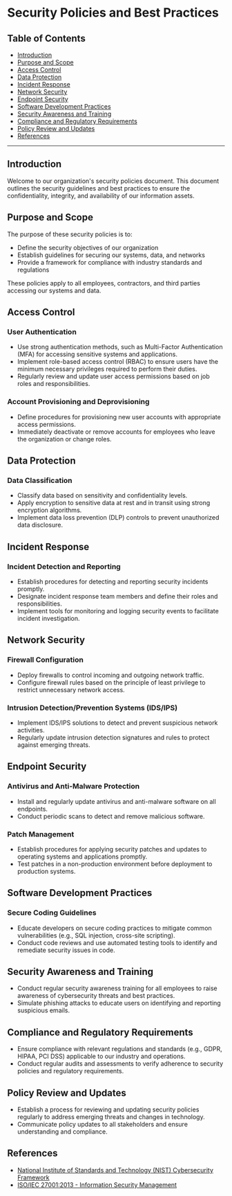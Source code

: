 # Security Policies and Best Practices

## Table of Contents

- [Introduction](#introduction)
- [Purpose and Scope](#purpose-and-scope)
- [Access Control](#access-control)
- [Data Protection](#data-protection)
- [Incident Response](#incident-response)
- [Network Security](#network-security)
- [Endpoint Security](#endpoint-security)
- [Software Development Practices](#software-development-practices)
- [Security Awareness and Training](#security-awareness-and-training)
- [Compliance and Regulatory Requirements](#compliance-and-regulatory-requirements)
- [Policy Review and Updates](#policy-review-and-updates)
- [References](#references)

---

## Introduction

Welcome to our organization's security policies document. This document outlines the security guidelines and best practices to ensure the confidentiality, integrity, and availability of our information assets.

## Purpose and Scope

The purpose of these security policies is to:
- Define the security objectives of our organization
- Establish guidelines for securing our systems, data, and networks
- Provide a framework for compliance with industry standards and regulations

These policies apply to all employees, contractors, and third parties accessing our systems and data.

## Access Control

### User Authentication

- Use strong authentication methods, such as Multi-Factor Authentication (MFA) for accessing sensitive systems and applications.
- Implement role-based access control (RBAC) to ensure users have the minimum necessary privileges required to perform their duties.
- Regularly review and update user access permissions based on job roles and responsibilities.

### Account Provisioning and Deprovisioning

- Define procedures for provisioning new user accounts with appropriate access permissions.
- Immediately deactivate or remove accounts for employees who leave the organization or change roles.

## Data Protection

### Data Classification

- Classify data based on sensitivity and confidentiality levels.
- Apply encryption to sensitive data at rest and in transit using strong encryption algorithms.
- Implement data loss prevention (DLP) controls to prevent unauthorized data disclosure.

## Incident Response

### Incident Detection and Reporting

- Establish procedures for detecting and reporting security incidents promptly.
- Designate incident response team members and define their roles and responsibilities.
- Implement tools for monitoring and logging security events to facilitate incident investigation.

## Network Security

### Firewall Configuration

- Deploy firewalls to control incoming and outgoing network traffic.
- Configure firewall rules based on the principle of least privilege to restrict unnecessary network access.

### Intrusion Detection/Prevention Systems (IDS/IPS)

- Implement IDS/IPS solutions to detect and prevent suspicious network activities.
- Regularly update intrusion detection signatures and rules to protect against emerging threats.

## Endpoint Security

### Antivirus and Anti-Malware Protection

- Install and regularly update antivirus and anti-malware software on all endpoints.
- Conduct periodic scans to detect and remove malicious software.

### Patch Management

- Establish procedures for applying security patches and updates to operating systems and applications promptly.
- Test patches in a non-production environment before deployment to production systems.

## Software Development Practices

### Secure Coding Guidelines

- Educate developers on secure coding practices to mitigate common vulnerabilities (e.g., SQL injection, cross-site scripting).
- Conduct code reviews and use automated testing tools to identify and remediate security issues in code.

## Security Awareness and Training

- Conduct regular security awareness training for all employees to raise awareness of cybersecurity threats and best practices.
- Simulate phishing attacks to educate users on identifying and reporting suspicious emails.

## Compliance and Regulatory Requirements

- Ensure compliance with relevant regulations and standards (e.g., GDPR, HIPAA, PCI DSS) applicable to our industry and operations.
- Conduct regular audits and assessments to verify adherence to security policies and regulatory requirements.

## Policy Review and Updates

- Establish a process for reviewing and updating security policies regularly to address emerging threats and changes in technology.
- Communicate policy updates to all stakeholders and ensure understanding and compliance.

## References

- [National Institute of Standards and Technology (NIST) Cybersecurity Framework](https://www.nist.gov/cybersecurity/cybersecurity-framework)
- [ISO/IEC 27001:2013 - Information Security Management](https://www.iso.org/standard/54534.html)
